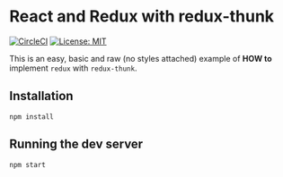 # React and Redux with redux-thunk

[![CircleCI](https://circleci.com/gh/alpersonalwebsite/react-redux-example-redux-thunk.svg?style=shield)](https://circleci.com/gh/alpersonalwebsite/react-redux-example-redux-thunk)
[![License: MIT](https://img.shields.io/badge/License-MIT-brightgreen.svg)](https://opensource.org/licenses/MIT)

This is an easy, basic and raw (no styles attached) example of **HOW to** implement `redux` with `redux-thunk`.

## Installation
```
npm install
```

## Running the dev server
```
npm start
```